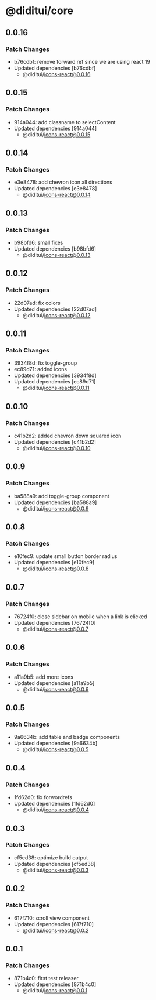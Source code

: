# @diditui/core

## 0.0.16

### Patch Changes

- b76cdbf: remove forward ref since we are using react 19
- Updated dependencies [b76cdbf]
  - @diditui/icons-react@0.0.16

## 0.0.15

### Patch Changes

- 914a044: add classname to selectContent
- Updated dependencies [914a044]
  - @diditui/icons-react@0.0.15

## 0.0.14

### Patch Changes

- e3e8478: add chevron icon all directions
- Updated dependencies [e3e8478]
  - @diditui/icons-react@0.0.14

## 0.0.13

### Patch Changes

- b98bfd6: small fixes
- Updated dependencies [b98bfd6]
  - @diditui/icons-react@0.0.13

## 0.0.12

### Patch Changes

- 22d07ad: fix colors
- Updated dependencies [22d07ad]
  - @diditui/icons-react@0.0.12

## 0.0.11

### Patch Changes

- 3934f8d: fix toggle-group
- ec89d71: added icons
- Updated dependencies [3934f8d]
- Updated dependencies [ec89d71]
  - @diditui/icons-react@0.0.11

## 0.0.10

### Patch Changes

- c41b2d2: added chevron down squared icon
- Updated dependencies [c41b2d2]
  - @diditui/icons-react@0.0.10

## 0.0.9

### Patch Changes

- ba588a9: add toggle-group component
- Updated dependencies [ba588a9]
  - @diditui/icons-react@0.0.9

## 0.0.8

### Patch Changes

- e10fec9: update small button border radius
- Updated dependencies [e10fec9]
  - @diditui/icons-react@0.0.8

## 0.0.7

### Patch Changes

- 76724f0: close sidebar on mobile when a link is clicked
- Updated dependencies [76724f0]
  - @diditui/icons-react@0.0.7

## 0.0.6

### Patch Changes

- a11a9b5: add more icons
- Updated dependencies [a11a9b5]
  - @diditui/icons-react@0.0.6

## 0.0.5

### Patch Changes

- 9a6634b: add table and badge components
- Updated dependencies [9a6634b]
  - @diditui/icons-react@0.0.5

## 0.0.4

### Patch Changes

- 1fd62d0: fix forwordrefs
- Updated dependencies [1fd62d0]
  - @diditui/icons-react@0.0.4

## 0.0.3

### Patch Changes

- cf5ed38: optimize build output
- Updated dependencies [cf5ed38]
  - @diditui/icons-react@0.0.3

## 0.0.2

### Patch Changes

- 617f710: scroll view component
- Updated dependencies [617f710]
  - @diditui/icons-react@0.0.2

## 0.0.1

### Patch Changes

- 871b4c0: first test releaser
- Updated dependencies [871b4c0]
  - @diditui/icons-react@0.0.1
